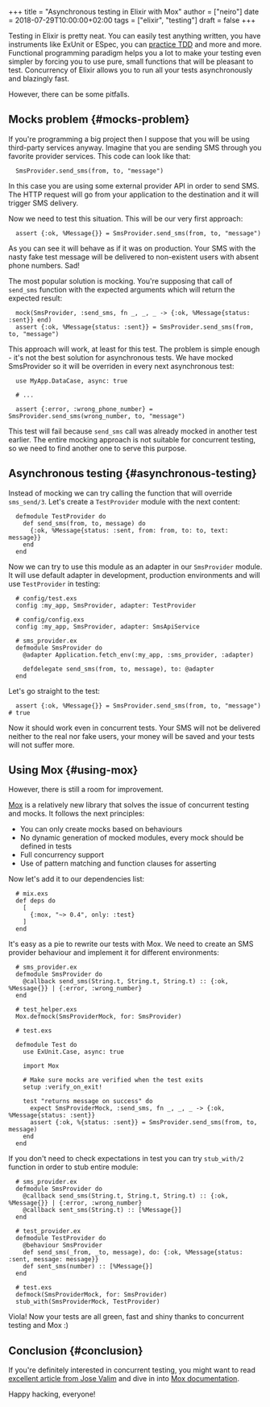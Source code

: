 +++
title = "Asynchronous testing in Elixir with Mox"
author = ["neiro"]
date = 2018-07-29T10:00:00+02:00
tags = ["elixir", "testing"]
draft = false
+++

Testing in Elixir is pretty neat. You can easily test anything written,
you have instruments like ExUnit or ESpec, you can
[practice TDD](https://github.com/lpil/mix-test.watch) and more and
more. Functional programming paradigm helps you a lot to make your
testing even simpler by forcing you to use pure, small functions that
will be pleasant to test. Concurrency of Elixir allows you to run all
your tests asynchronously and blazingly fast.

However, there can be some pitfalls.


## Mocks problem {#mocks-problem}

If you're programming a big project then I suppose that you will be
using third-party services anyway. Imagine that you are sending SMS
through you favorite provider services. This code can look like that:

```text
  SmsProvider.send_sms(from, to, "message")
```

In this case you are using some external provider API in order to send
SMS. The HTTP request will go from your application to the destination
and it will trigger SMS delivery.

Now we need to test this situation. This will be our very first
approach:

```text
  assert {:ok, %Message{}} = SmsProvider.send_sms(from, to, "message")
```

As you can see it will behave as if it was on production. Your SMS with
the nasty fake test message will be delivered to non-existent users with
absent phone numbers. Sad!

The most popular solution is mocking. You're supposing that call of
`send_sms` function with the expected arguments which will return the
expected result:

```text
  mock(SmsProvider, :send_sms, fn _, _, _ -> {:ok, %Message{status: :sent}} end)
  assert {:ok, %Message{status: :sent}} = SmsProvider.send_sms(from, to, "message")
```

This approach will work, at least for this test. The problem is simple
enough - it's not the best solution for asynchronous tests. We have
mocked SmsProvider so it will be overriden in every next asynchronous
test:

```text
  use MyApp.DataCase, async: true

  # ...

  assert {:error, :wrong_phone_number} = SmsProvider.send_sms(wrong_number, to, "message")
```

This test will fail because `send_sms` call was already mocked in
another test earlier. The entire mocking approach is not suitable for
concurrent testing, so we need to find another one to serve this
purpose.


## Asynchronous testing {#asynchronous-testing}

Instead of mocking we can try calling the function that will override
`sms_send/3`. Let's create a `TestProvider` module with the next
content:

```text
  defmodule TestProvider do
    def send_sms(from, to, message) do
      {:ok, %Message{status: :sent, from: from, to: to, text: message}}
    end
  end
```

Now we can try to use this module as an adapter in our `SmsProvider`
module. It will use default adapter in development, production
environments and will use `TestProvider` in testing:

```text
  # config/test.exs
  config :my_app, SmsProvider, adapter: TestProvider

  # config/config.exs
  config :my_app, SmsProvider, adapter: SmsApiService

  # sms_provider.ex
  defmodule SmsProvider do
    @adapter Application.fetch_env(:my_app, :sms_provider, :adapter)

    defdelegate send_sms(from, to, message), to: @adapter
  end
```

Let's go straight to the test:

```text
  assert {:ok, %Message{}} = SmsProvider.send_sms(from, to, "message") # true
```

Now it should work even in concurrent tests. Your SMS will not be
delivered neither to the real nor fake users, your money will be saved
and your tests will not suffer more.


## Using Mox {#using-mox}

However, there is still a room for improvement.

[Mox](https://github.com/plataformatec/mox) is a relatively new
library that solves the issue of concurrent testing and mocks. It
follows the next principles:

-   You can only create mocks based on behaviours
-   No dynamic generation of mocked modules, every mock should be defined
    in tests
-   Full concurrency support
-   Use of pattern matching and function clauses for asserting

Now let's add it to our dependencies list:

```text
  # mix.exs
  def deps do
    [
      {:mox, "~> 0.4", only: :test}
    ]
  end
```

It's easy as a pie to rewrite our tests with Mox. We need to create an
SMS provider behaviour and implement it for different environments:

```text
  # sms_provider.ex
  defmodule SmsProvider do
    @callback send_sms(String.t, String.t, String.t) :: {:ok, %Message{}} | {:error, :wrong_number}
  end

  # test_helper.exs
  Mox.defmock(SmsProviderMock, for: SmsProvider)

  # test.exs

  defmodule Test do
    use ExUnit.Case, async: true

    import Mox

    # Make sure mocks are verified when the test exits
    setup :verify_on_exit!

    test "returns message on success" do
      expect SmsProviderMock, :send_sms, fn _, _, _ -> {:ok, %Message{status: :sent}}
      assert {:ok, %{status: :sent}} = SmsProvider.send_sms(from, to, message)
    end
  end
```

If you don't need to check expectations in test you can try
`stub_with/2` function in order to stub entire module:

```text
  # sms_provider.ex
  defmodule SmsProvider do
    @callback send_sms(String.t, String.t, String.t) :: {:ok, %Message{}} | {:error, :wrong_number}
    @callback sent_sms(String.t) :: [%Message{}]
  end

  # test_provider.ex
  defmodule TestProvider do
    @behaviour SmsProvider
    def send_sms(_from, _to, message), do: {:ok, %Message{status: :sent, message: message}}
    def sent_sms(number) :: [%Message{}]
  end

  # test.exs
  defmock(SmsProviderMock, for: SmsProvider)
  stub_with(SmsProviderMock, TestProvider)
```

Viola! Now your tests are all green, fast and shiny thanks to concurrent
testing and Mox :)


## Conclusion {#conclusion}

If you're definitely interested in concurrent testing, you might want to
read
[excellent
article from Jose Valim](http://blog.plataformatec.com.br/2015/10/mocks-and-explicit-contracts/) and dive in into
[Mox documentation](https://hexdocs.pm/mox/Mox.html).

Happy hacking, everyone!
